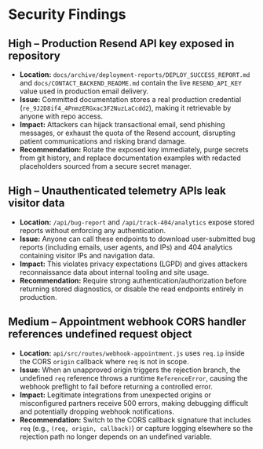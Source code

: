 # Security Findings

## High – Production Resend API key exposed in repository
- **Location:** `docs/archive/deployment-reports/DEPLOY_SUCCESS_REPORT.md` and `docs/CONTACT_BACKEND_README.md` contain the live `RESEND_API_KEY` value used in production email delivery.
- **Issue:** Committed documentation stores a real production credential (`re_9J2D8if4_4PnmzERGxac3F2NuzLaCcdd2`), making it retrievable by anyone with repo access.
- **Impact:** Attackers can hijack transactional email, send phishing messages, or exhaust the quota of the Resend account, disrupting patient communications and risking brand damage.
- **Recommendation:** Rotate the exposed key immediately, purge secrets from git history, and replace documentation examples with redacted placeholders sourced from a secure secret manager.

## High – Unauthenticated telemetry APIs leak visitor data
- **Location:** `/api/bug-report` and `/api/track-404/analytics` expose stored reports without enforcing any authentication.
- **Issue:** Anyone can call these endpoints to download user-submitted bug reports (including emails, user agents, and IPs) and 404 analytics containing visitor IPs and navigation data.
- **Impact:** This violates privacy expectations (LGPD) and gives attackers reconnaissance data about internal tooling and site usage.
- **Recommendation:** Require strong authentication/authorization before returning stored diagnostics, or disable the read endpoints entirely in production.

## Medium – Appointment webhook CORS handler references undefined request object
- **Location:** `api/src/routes/webhook-appointment.js` uses `req.ip` inside the CORS `origin` callback where `req` is not in scope.
- **Issue:** When an unapproved origin triggers the rejection branch, the undefined `req` reference throws a runtime `ReferenceError`, causing the webhook preflight to fail before returning a controlled error.
- **Impact:** Legitimate integrations from unexpected origins or misconfigured partners receive 500 errors, making debugging difficult and potentially dropping webhook notifications.
- **Recommendation:** Switch to the CORS callback signature that includes `req` (e.g., `(req, origin, callback)`) or capture logging elsewhere so the rejection path no longer depends on an undefined variable.

